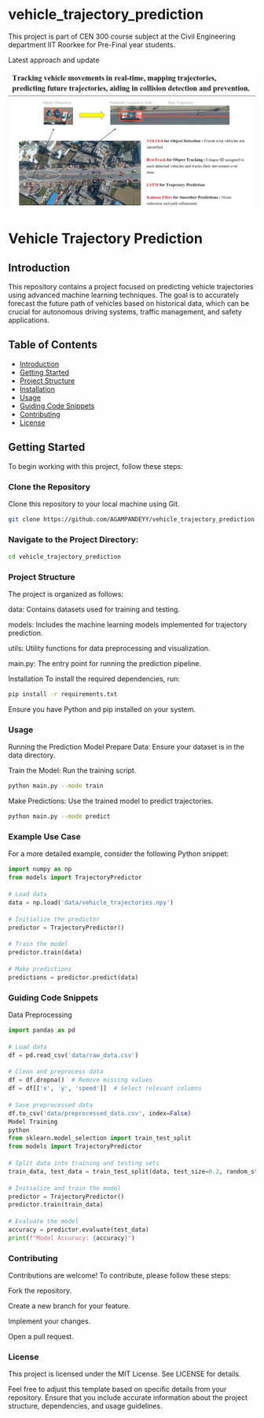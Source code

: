 # vehicle_trajectory_prediction
This project is part of CEN 300 course subject at the Civil Engineering department IIT Roorkee for Pre-Final year students.


Latest approach and update

![pipeline](https://github.com/AGAMPANDEYY/vehicle_trajectory_prediction/blob/main/media/traj-pred.png)

# Vehicle Trajectory Prediction

## Introduction  
This repository contains a project focused on predicting vehicle trajectories using advanced machine learning techniques. The goal is to accurately forecast the future path of vehicles based on historical data, which can be crucial for autonomous driving systems, traffic management, and safety applications.

## Table of Contents  
- [Introduction](#introduction)  
- [Getting Started](#getting-started)  
- [Project Structure](#project-structure)  
- [Installation](#installation)  
- [Usage](#usage)  
- [Guiding Code Snippets](#guiding-code-snippets)  
- [Contributing](#contributing)  
- [License](#license)  

## Getting Started  
To begin working with this project, follow these steps:

### Clone the Repository  
Clone this repository to your local machine using Git.

```bash
git clone https://github.com/AGAMPANDEYY/vehicle_trajectory_prediction.git
```

### Navigate to the Project Directory:

``` bash
cd vehicle_trajectory_prediction
```

### Project Structure
The project is organized as follows:

data: Contains datasets used for training and testing.

models: Includes the machine learning models implemented for trajectory prediction.

utils: Utility functions for data preprocessing and visualization.

main.py: The entry point for running the prediction pipeline.

Installation
To install the required dependencies, run:

```bash
pip install -r requirements.txt
```
Ensure you have Python and pip installed on your system.

### Usage
Running the Prediction Model
Prepare Data: Ensure your dataset is in the data directory.

Train the Model: Run the training script.

``` bash
python main.py --mode train
```

Make Predictions: Use the trained model to predict trajectories.

```bash
python main.py --mode predict
```

### Example Use Case
For a more detailed example, consider the following Python snippet:

``` python
import numpy as np
from models import TrajectoryPredictor

# Load data
data = np.load('data/vehicle_trajectories.npy')

# Initialize the predictor
predictor = TrajectoryPredictor()

# Train the model
predictor.train(data)

# Make predictions
predictions = predictor.predict(data)
``` 
### Guiding Code Snippets
Data Preprocessing
``` python
import pandas as pd

# Load data
df = pd.read_csv('data/raw_data.csv')

# Clean and preprocess data
df = df.dropna()  # Remove missing values
df = df[['x', 'y', 'speed']]  # Select relevant columns

# Save preprocessed data
df.to_csv('data/preprocessed_data.csv', index=False)
Model Training
python
from sklearn.model_selection import train_test_split
from models import TrajectoryPredictor

# Split data into training and testing sets
train_data, test_data = train_test_split(data, test_size=0.2, random_state=42)

# Initialize and train the model
predictor = TrajectoryPredictor()
predictor.train(train_data)

# Evaluate the model
accuracy = predictor.evaluate(test_data)
print(f"Model Accuracy: {accuracy}")
```

### Contributing
Contributions are welcome! To contribute, please follow these steps:

Fork the repository.

Create a new branch for your feature.

Implement your changes.

Open a pull request.

### License
This project is licensed under the MIT License. See LICENSE for details.

Feel free to adjust this template based on specific details from your repository. Ensure that you include accurate information about the project structure, dependencies, and usage guidelines.
